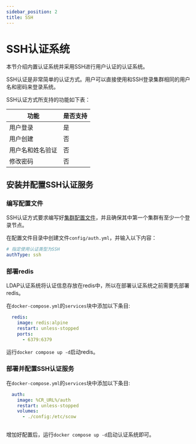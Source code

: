 ```yaml
---
sidebar_position: 2
title: SSH 
---
```


# SSH认证系统

本节介绍内置认证系统并采用SSH进行用户认证的认证系统。

SSH认证是非常简单的认证方式。用户可以直接使用和SSH登录集群相同的用户名和密码来登录系统。

SSH认证方式所支持的功能如下表：

| 功能             | 是否支持 |
| ---------------- | -------- |
| 用户登录         | 是       |
| 用户创建         | 否       |
| 用户名和姓名验证 | 否       |
| 修改密码         | 否       |

## 安装并配置SSH认证服务

### 编写配置文件

SSH认证方式要求编写好[集群配置文件](../clusterConfig.md)，并且确保其中第一个集群有至少一个登录节点。

在配置文件目录中创建文件`config/auth.yml`，并输入以下内容：

```yaml title="config/auth.yml"
# 指定使用认证类型为SSH
authType: ssh
```

### 部署redis

LDAP认证系统将认证信息存放在redis中，所以在部署认证系统之前需要先部署redis。

在`docker-compose.yml`的`services`块中添加以下条目:

```yaml title=docker-compose.yml
  redis:
    image: redis:alpine
    restart: unless-stopped
    ports:
      - 6379:6379
```

运行`docker compose up -d`启动redis。

### 部署并配置SSH认证服务

在`docker-compose.yml`的`services`块中添加以下条目:

```yaml title=docker-compose.yml
  auth:
    image: %CR_URL%/auth
    restart: unless-stopped
    volumes:
      - ./config:/etc/scow
      
```

增加好配置后，运行`docker compose up -d`启动认证系统即可。
